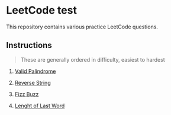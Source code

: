 # LeetCode test

This repository contains various practice LeetCode questions.

## Instructions

> These are generally ordered in difficulty, easiest to hardest

1. [Valid Palindrome](https://leetcode.com/problems/valid-palindrome/)

2. [Reverse String](https://leetcode.com/problems/reverse-string/)

3. [Fizz Buzz](https://leetcode.com/problems/fizz-buzz/)

4. [Lenght of Last Word](https://leetcode.com/problems/length-of-last-word/description/)

